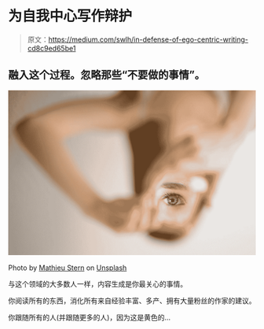 # 为自我中心写作辩护

> 原文：<https://medium.com/swlh/in-defense-of-ego-centric-writing-cd8c9ed65be1>

## 融入这个过程。忽略那些“不要做的事情”。

![](img/d947a1ad71605e9f3fba43d8bb7cef69.png)

Photo by [Mathieu Stern](https://unsplash.com/@mathieustern?utm_source=medium&utm_medium=referral) on [Unsplash](https://unsplash.com?utm_source=medium&utm_medium=referral)

与这个领域的大多数人一样，内容生成是你最关心的事情。

你阅读所有的东西，消化所有来自经验丰富、多产、拥有大量粉丝的作家的建议。

你跟随所有的人(并跟随更多的人)，因为这是黄色的…